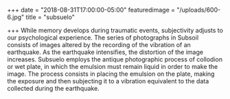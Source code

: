 +++
date = "2018-08-31T17:00:00-05:00"
featuredimage = "/uploads/600-6.jpg"
title = "subsuelo"

+++
While memory develops during traumatic events, subjectivity adjusts to our psychological experience. The series of photographs in Subsoil consists of images altered by the recording of the vibration of an earthquake. As the earthquake intensifies, the distortion of the image increases. Subsuelo employs the antique photographic process of collodion or wet plate, in which the emulsion must remain liquid in order to make the image. The process consists in placing the emulsion on the plate, making the exposure and then subjecting it to a vibration equivalent to the data collected during the earthquake.